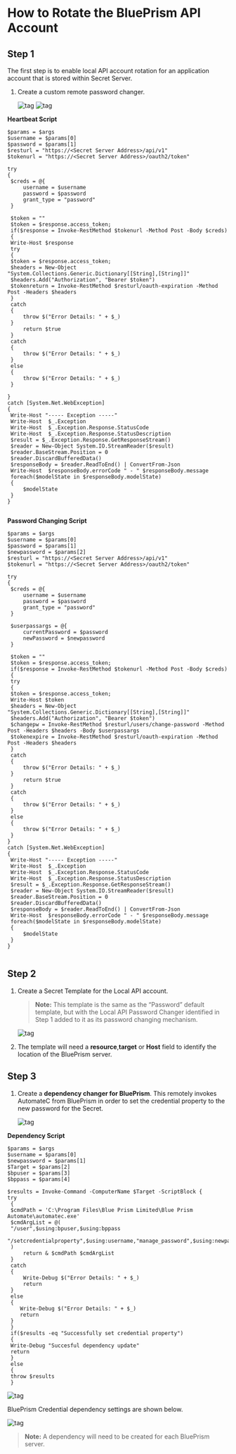 [title]: # (How to Rotate the BluePrism API Account)
[tags]: # (api aaccount)
[priority]: # (301)
# How to Rotate the BluePrism API Account

## Step 1

The first step is to enable local API account rotation for an application account that is stored within Secret Server.

1. Create a custom remote password changer.

   ![tag](images/1.png)
   ![tag](images/2.png)

__Heartbeat Script__

   ``` 
$params = $args
$username = $params[0]
$password = $params[1]
$resturl = "https://<Secret Server Address>/api/v1"
$tokenurl = "https://<Secret Server Address>/oauth2/token"

try
{
    $creds = @{
        username = $username
        password = $password
        grant_type = "password"
    }

    $token = ""
    $token = $response.access_token;
    if($response = Invoke-RestMethod $tokenurl -Method Post -Body $creds)
    {
    Write-Host $response
    try
    {
    $token = $response.access_token;
    $headers = New-Object "System.Collections.Generic.Dictionary[[String],[String]]"
    $headers.Add("Authorization", "Bearer $token")
    $tokenreturn = Invoke-RestMethod $resturl/oauth-expiration -Method Post -Headers $headers
    }
    catch
    {
        throw $("Error Details: " + $_)
    }
        return $true
    }
    catch
    {
        throw $("Error Details: " + $_)
    }
    else 
    {
        throw $("Error Details: " + $_)
    }

}
catch [System.Net.WebException]
{
    Write-Host "----- Exception -----"
    Write-Host  $_.Exception
    Write-Host  $_.Exception.Response.StatusCode
    Write-Host  $_.Exception.Response.StatusDescription
    $result = $_.Exception.Response.GetResponseStream()
    $reader = New-Object System.IO.StreamReader($result)
    $reader.BaseStream.Position = 0
    $reader.DiscardBufferedData()
    $responseBody = $reader.ReadToEnd() | ConvertFrom-Json
    Write-Host  $responseBody.errorCode " - " $responseBody.message
    foreach($modelState in $responseBody.modelState)
    {
        $modelState
    }
}


   ```

__Password Changing Script__

   ```
$params = $args
$username = $params[0]
$password = $params[1]
$newpassword = $params[2]
$resturl = "https://<Secret Server Address>/api/v1"
$tokenurl = "https://<Secret Server Address>/oauth2/token"

try
{
    $creds = @{
        username = $username
        password = $password
        grant_type = "password"
    }

    $userpassargs = @{
        currentPassword = $password
        newPassword = $newpassword
    }

    $token = ""
    $token = $response.access_token;
    if($response = Invoke-RestMethod $tokenurl -Method Post -Body $creds)
    {
    try
    {
    $token = $response.access_token;
    Write-Host $token
    $headers = New-Object "System.Collections.Generic.Dictionary[[String],[String]]"
    $headers.Add("Authorization", "Bearer $token")
    $changepw = Invoke-RestMethod $resturl/users/change-password -Method Post -Headers $headers -Body $userpassargs
    $tokenexpire = Invoke-RestMethod $resturl/oauth-expiration -Method Post -Headers $headers
    }
    catch
    {
        throw $("Error Details: " + $_)
    }
        return $true
    }
    catch
    {
        throw $("Error Details: " + $_)
    }
    else 
    {
        throw $("Error Details: " + $_)
    }
}
catch [System.Net.WebException]
{
    Write-Host "----- Exception -----"
    Write-Host  $_.Exception
    Write-Host  $_.Exception.Response.StatusCode
    Write-Host  $_.Exception.Response.StatusDescription
    $result = $_.Exception.Response.GetResponseStream()
    $reader = New-Object System.IO.StreamReader($result)
    $reader.BaseStream.Position = 0
    $reader.DiscardBufferedData()
    $responseBody = $reader.ReadToEnd() | ConvertFrom-Json
    Write-Host  $responseBody.errorCode " - " $responseBody.message
    foreach($modelState in $responseBody.modelState)
    {
        $modelState
    }
}


   ```
## Step 2

1. Create a Secret Template for the Local API account.

   >**Note:** This template is the same as the “Password” default template, but with the Local API Password Changer identified in Step 1 added to it as its password changing mechanism.

   ![tag](images/3.png)
1. The template will need a __resource__,__target__ or __Host__ field to identify the location of the BluePrism server.

## Step 3

1. Create a __dependency changer for BluePrism__. This remotely invokes AutomateC from BluePrism in order to set the credential property to the new password for the Secret.

   ![tag](images/4.png)

__Dependency Script__

   ```
   $params = $args
   $username = $params[0]
   $newpassword = $params[1]
   $Target = $params[2]
   $bpuser = $params[3]
   $bppass = $params[4]

   $results = Invoke-Command -ComputerName $Target -ScriptBlock {
   try
    {
    $cmdPath = 'C:\Program Files\Blue Prism Limited\Blue Prism Automate\automatec.exe' 
    $cmdArgList = @( 
    "/user",$using:bpuser,$using:bppass
    "/setcredentialproperty",$using:username,"manage_password",$using:newpassword
    ) 
        return & $cmdPath $cmdArgList
    }
    catch
    {     
        Write-Debug $("Error Details: " + $_)
        return
    }   
    else 
    {
       Write-Debug $("Error Details: " + $_)
       return
    }
    }
    if($results -eq "Successfully set credential property")
    {
    Write-Debug "Succesful dependency update"
    return
    }
    else
    {
    throw $results
    }

   ``` 

   ![tag](images/5.png)

BluePrism Credential dependency settings are shown below.

   ![tag](images/6.png)

   >**Note:** A dependency will need to be created for each BluePrism server.
